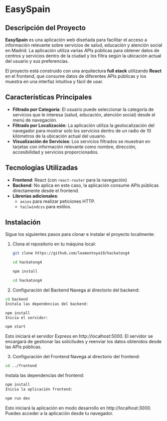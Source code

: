 # EasySpain

## Descripción del Proyecto

**EasySpain** es una aplicación web diseñada para facilitar el acceso a información relevante sobre servicios de salud, educación y atención social en Madrid. La aplicación utiliza varias APIs públicas para obtener datos de centros y servicios dentro de la ciudad y los filtra según la ubicación actual del usuario y sus preferencias.

El proyecto está construido con una arquitectura **full stack** utilizando **React** en el frontend, que consume datos de diferentes APIs públicas y los muestra en una interfaz intuitiva y fácil de usar.

## Características Principales

- **Filtrado por Categoría**: El usuario puede seleccionar la categoría de servicios que le interesa (salud, educación, atención social) desde el menú de navegación.
- **Filtrado por Localización**: La aplicación utiliza la geolocalización del navegador para mostrar solo los servicios dentro de un radio de 10 kilómetros de la ubicación actual del usuario.
- **Visualización de Servicios**: Los servicios filtrados se muestran en tarjetas con información relevante como nombre, dirección, accesibilidad y servicios proporcionados.

## Tecnologías Utilizadas

- **Frontend**: React (con `react-router` para la navegación)
- **Backend**: No aplica en este caso, la aplicación consume APIs públicas directamente desde el frontend.
- **Librerías adicionales**:
  - `axios` para realizar peticiones HTTP.
  - `tailwindcss` para estilos.

## Instalación

Sigue los siguientes pasos para clonar e instalar el proyecto localmente:

1. Clona el repositorio en tu máquina local:
   ```bash
   git clone https://github.com/leamontoya19/hackatong4
   ```
   
   ```bash
   cd hackatong4
   ```

   ```bash
   npm install
   ```
   
   ```bash
   cd hackatong4
   ```
2. Configuración del Backend
Navega al directorio del backend:

 ```bash
cd backend
Instala las dependencias del backend:
```
 ```bash
npm install
Inicia el servidor:
```
 ```bash
npm start
```
Esto iniciará el servidor Express en http://localhost:5000. El servidor se encargará de gestionar las solicitudes y reenviar los datos obtenidos desde las APIs públicas.

3. Configuración del Frontend
Navega al directorio del frontend:

```bash
cd ../frontend
```
Instala las dependencias del frontend:


```bash
npm install
Inicia la aplicación frontend:
```


```bash
npm run dev
```
Esto iniciará la aplicación en modo desarrollo en http://localhost:3000. Puedes acceder a la aplicación desde tu navegador.